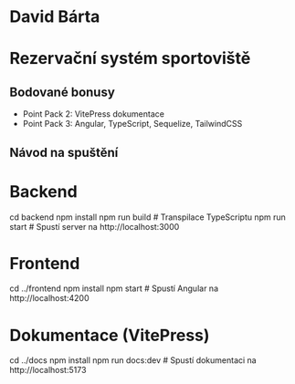 # David Bárta

# Rezervační systém sportoviště

## Bodované bonusy

-   Point Pack 2: VitePress dokumentace
-   Point Pack 3: Angular, TypeScript, Sequelize, TailwindCSS

## Návod na spuštění

# Backend

cd backend
npm install
npm run build # Transpilace TypeScriptu
npm run start # Spustí server na http://localhost:3000

# Frontend

cd ../frontend
npm install
npm start # Spustí Angular na http://localhost:4200

# Dokumentace (VitePress)

cd ../docs
npm install
npm run docs:dev # Spustí dokumentaci na http://localhost:5173

```

```
